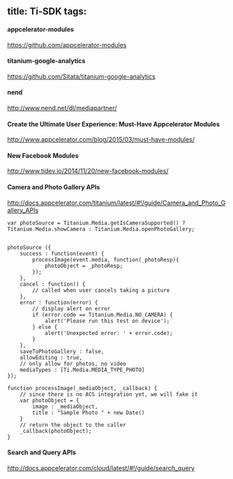 title: Ti-SDK
tags:
---

#### appcelerator-modules

https://github.com/appcelerator-modules

#### titanium-google-analytics

https://github.com/Sitata/titanium-google-analytics

#### nend

http://www.nend.net/dl/mediapartner/

#### Create the Ultimate User Experience: Must-Have Appcelerator Modules

http://www.appcelerator.com/blog/2015/03/must-have-modules/

#### New Facebook Modules

http://www.tidev.io/2014/11/20/new-facebook-modules/

#### Camera and Photo Gallery APIs

http://docs.appcelerator.com/titanium/latest/#!/guide/Camera_and_Photo_Gallery_APIs

~~~
var photoSource = Titanium.Media.getIsCameraSupported() ? Titanium.Media.showCamera : Titanium.Media.openPhotoGallery;


photoSource ({
    success : function(event) {
        processImage(event.media, function(_photoResp){
            photoObject = _photoResp;
        });
    },
    cancel : function() {
        // called when user cancels taking a picture
    },
    error : function(error) {
        // display alert on error
        if (error.code == Titanium.Media.NO_CAMERA) {
            alert('Please run this test on device');
        } else {
            alert('Unexpected error: ' + error.code);
        }
    },
    saveToPhotoGallery : false,
    allowEditing : true,
    // only allow for photos, no video
    mediaTypes : [Ti.Media.MEDIA_TYPE_PHOTO]
});

function processImage(_mediaObject, _callback) {
    // since there is no ACS integration yet, we will fake it
    var photoObject = {
        image : _mediaObject,
        title : "Sample Photo " + new Date()
    }
    // return the object to the caller
    _callback(photoObject);
}
~~~

#### Search and Query APIs

http://docs.appcelerator.com/cloud/latest/#!/guide/search_query

